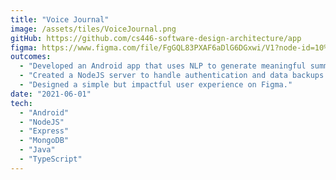 ```yaml
---
title: "Voice Journal"
image: /assets/tiles/VoiceJournal.png
gitHub: https://github.com/cs446-software-design-architecture/app
figma: https://www.figma.com/file/FgGQL83PXAF6aDlG6DGxwi/V1?node-id=10%3A114
outcomes:
  - "Developed an Android app that uses NLP to generate meaningful summaries about your life after you tell it about your day."
  - "Created a NodeJS server to handle authentication and data backups."
  - "Designed a simple but impactful user experience on Figma."
date: "2021-06-01"
tech:
  - "Android"
  - "NodeJS"
  - "Express"
  - "MongoDB"
  - "Java"
  - "TypeScript"
---
```

